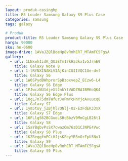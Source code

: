 ```yaml
---
layout: produk-casinghp
title: R5 Louder Samsung Galaxy S9 Plus Case
categories: samsung
tags: galaxy

# Produk
product-title: R5 Louder Samsung Galaxy S9 Plus Case
harga: 90000
sku: hn-0600
image-drive: 1AVaJZQlBoeHp8vRnhERT_MTAmFC5FgsA
gallery:
  - url: 1LNxwhIidK_QU3ETm17kHz3kx1v5JrnE9
    title: Galaxy Note 8
  - url: 1-tRYNXINAKLVIAjKinCGIIVQC1Ge-dvf
    title: Galaxy S6
  - url: 1W0SPydBWhprorSpBzoxvepZ_ECzw6-L4
    title: Galaxy S6 Edge
  - url: 1FJwczNU1djeXt2nkYtVADZBA1BMKoQK4
    title: Galaxy S6 Edge Plus
  - url: 10gL7n75dmTWfurJoPmYcHnYjcAvuucq8
    title: Galaxy S7
  - url: 1ym5tuy_jZBjhl7QNlj-O2-EzFdER33xX
    title: Galaxy S7 Edge
  - url: 16FLlgS62BCGueLSHcBbzV9MmCgLB26t1
    title: Galaxy S8
  - url: 1SaYBqbvPsSX7cwazOm76zD1CJNPE4Vwc
    title: Galaxy S8 Plus
  - url: 1KZReggfmPCiHJjsKFeyYR3nOrFpU3Nu1
    title: Galaxy S9
  - url: 1AVaJZQlBoeHp8vRnhERT_MTAmFC5FgsA
    title: Galaxy S9 Plus
---
```

